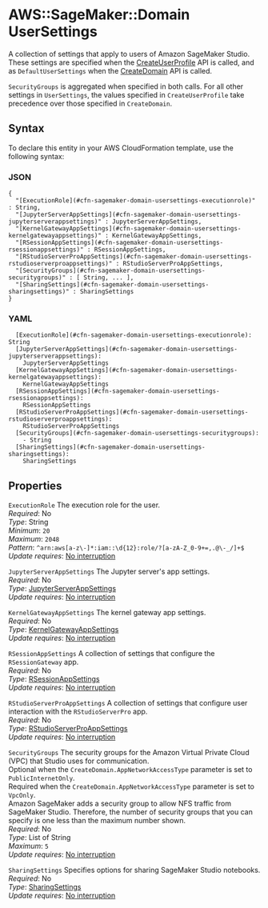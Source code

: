 # AWS::SageMaker::Domain UserSettings<a name="aws-properties-sagemaker-domain-usersettings"></a>

A collection of settings that apply to users of Amazon SageMaker Studio\. These settings are specified when the [CreateUserProfile](https://docs.aws.amazon.com/sagemaker/latest/APIReference/API_CreateUserProfile.html) API is called, and as `DefaultUserSettings` when the [CreateDomain](https://docs.aws.amazon.com/sagemaker/latest/APIReference/API_CreateDomain.html) API is called\.

`SecurityGroups` is aggregated when specified in both calls\. For all other settings in `UserSettings`, the values specified in `CreateUserProfile` take precedence over those specified in `CreateDomain`\.

## Syntax<a name="aws-properties-sagemaker-domain-usersettings-syntax"></a>

To declare this entity in your AWS CloudFormation template, use the following syntax:

### JSON<a name="aws-properties-sagemaker-domain-usersettings-syntax.json"></a>

```
{
  "[ExecutionRole](#cfn-sagemaker-domain-usersettings-executionrole)" : String,
  "[JupyterServerAppSettings](#cfn-sagemaker-domain-usersettings-jupyterserverappsettings)" : JupyterServerAppSettings,
  "[KernelGatewayAppSettings](#cfn-sagemaker-domain-usersettings-kernelgatewayappsettings)" : KernelGatewayAppSettings,
  "[RSessionAppSettings](#cfn-sagemaker-domain-usersettings-rsessionappsettings)" : RSessionAppSettings,
  "[RStudioServerProAppSettings](#cfn-sagemaker-domain-usersettings-rstudioserverproappsettings)" : RStudioServerProAppSettings,
  "[SecurityGroups](#cfn-sagemaker-domain-usersettings-securitygroups)" : [ String, ... ],
  "[SharingSettings](#cfn-sagemaker-domain-usersettings-sharingsettings)" : SharingSettings
}
```

### YAML<a name="aws-properties-sagemaker-domain-usersettings-syntax.yaml"></a>

```
  [ExecutionRole](#cfn-sagemaker-domain-usersettings-executionrole): String
  [JupyterServerAppSettings](#cfn-sagemaker-domain-usersettings-jupyterserverappsettings):
    JupyterServerAppSettings
  [KernelGatewayAppSettings](#cfn-sagemaker-domain-usersettings-kernelgatewayappsettings):
    KernelGatewayAppSettings
  [RSessionAppSettings](#cfn-sagemaker-domain-usersettings-rsessionappsettings):
    RSessionAppSettings
  [RStudioServerProAppSettings](#cfn-sagemaker-domain-usersettings-rstudioserverproappsettings):
    RStudioServerProAppSettings
  [SecurityGroups](#cfn-sagemaker-domain-usersettings-securitygroups):
    - String
  [SharingSettings](#cfn-sagemaker-domain-usersettings-sharingsettings):
    SharingSettings
```

## Properties<a name="aws-properties-sagemaker-domain-usersettings-properties"></a>

`ExecutionRole` <a name="cfn-sagemaker-domain-usersettings-executionrole"></a>
The execution role for the user\.  
_Required_: No  
_Type_: String  
_Minimum_: `20`  
_Maximum_: `2048`  
_Pattern_: `^arn:aws[a-z\-]*:iam::\d{12}:role/?[a-zA-Z_0-9+=,.@\-_/]+$`  
_Update requires_: [No interruption](https://docs.aws.amazon.com/AWSCloudFormation/latest/UserGuide/using-cfn-updating-stacks-update-behaviors.html#update-no-interrupt)

`JupyterServerAppSettings` <a name="cfn-sagemaker-domain-usersettings-jupyterserverappsettings"></a>
The Jupyter server's app settings\.  
_Required_: No  
_Type_: [JupyterServerAppSettings](aws-properties-sagemaker-domain-jupyterserverappsettings.md)  
_Update requires_: [No interruption](https://docs.aws.amazon.com/AWSCloudFormation/latest/UserGuide/using-cfn-updating-stacks-update-behaviors.html#update-no-interrupt)

`KernelGatewayAppSettings` <a name="cfn-sagemaker-domain-usersettings-kernelgatewayappsettings"></a>
The kernel gateway app settings\.  
_Required_: No  
_Type_: [KernelGatewayAppSettings](aws-properties-sagemaker-domain-kernelgatewayappsettings.md)  
_Update requires_: [No interruption](https://docs.aws.amazon.com/AWSCloudFormation/latest/UserGuide/using-cfn-updating-stacks-update-behaviors.html#update-no-interrupt)

`RSessionAppSettings` <a name="cfn-sagemaker-domain-usersettings-rsessionappsettings"></a>
A collection of settings that configure the `RSessionGateway` app\.  
_Required_: No  
_Type_: [RSessionAppSettings](aws-properties-sagemaker-domain-rsessionappsettings.md)  
_Update requires_: [No interruption](https://docs.aws.amazon.com/AWSCloudFormation/latest/UserGuide/using-cfn-updating-stacks-update-behaviors.html#update-no-interrupt)

`RStudioServerProAppSettings` <a name="cfn-sagemaker-domain-usersettings-rstudioserverproappsettings"></a>
A collection of settings that configure user interaction with the `RStudioServerPro` app\.  
_Required_: No  
_Type_: [RStudioServerProAppSettings](aws-properties-sagemaker-domain-rstudioserverproappsettings.md)  
_Update requires_: [No interruption](https://docs.aws.amazon.com/AWSCloudFormation/latest/UserGuide/using-cfn-updating-stacks-update-behaviors.html#update-no-interrupt)

`SecurityGroups` <a name="cfn-sagemaker-domain-usersettings-securitygroups"></a>
The security groups for the Amazon Virtual Private Cloud \(VPC\) that Studio uses for communication\.  
Optional when the `CreateDomain.AppNetworkAccessType` parameter is set to `PublicInternetOnly`\.  
Required when the `CreateDomain.AppNetworkAccessType` parameter is set to `VpcOnly`\.  
Amazon SageMaker adds a security group to allow NFS traffic from SageMaker Studio\. Therefore, the number of security groups that you can specify is one less than the maximum number shown\.  
_Required_: No  
_Type_: List of String  
_Maximum_: `5`  
_Update requires_: [No interruption](https://docs.aws.amazon.com/AWSCloudFormation/latest/UserGuide/using-cfn-updating-stacks-update-behaviors.html#update-no-interrupt)

`SharingSettings` <a name="cfn-sagemaker-domain-usersettings-sharingsettings"></a>
Specifies options for sharing SageMaker Studio notebooks\.  
_Required_: No  
_Type_: [SharingSettings](aws-properties-sagemaker-domain-sharingsettings.md)  
_Update requires_: [No interruption](https://docs.aws.amazon.com/AWSCloudFormation/latest/UserGuide/using-cfn-updating-stacks-update-behaviors.html#update-no-interrupt)
